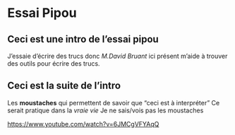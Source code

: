 # Essai Pipou 

## Ceci est une intro de l’essai pipou

J’essaie d’écrire des trucs donc *M.David Bruant* ici présent m’aide à trouver des outils pour écrire des trucs. 

## Ceci est la suite de l’intro 


Les **moustaches** qui permettent de savoir que “ceci est à interpréter”
Ce serait pratique dans la *vraie vie*
Je ne sais/vois pas les moustaches

https://www.youtube.com/watch?v=6JMCgVFYAqQ

